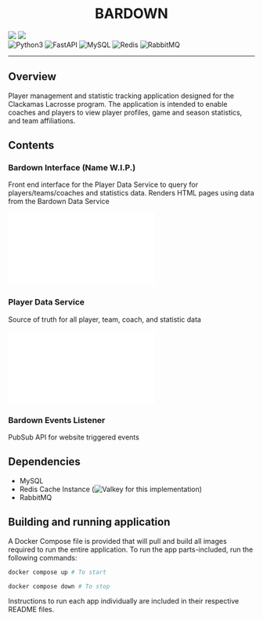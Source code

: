 <h1 class="service-title" style="text-align: center;">
BARDOWN
</h1>

![](https://img.shields.io/github/commit-activity/t/zfoteff/clackamas-lacrosse-application)
![](https://img.shields.io/github/commits-difference/zfoteff/clackamas-lacrosse-application?base=main&head=develop&color=red)  
![Python3](https://img.shields.io/badge/Python3.11-3776AB?style=flat&logo=python&logoColor=white)
![FastAPI](https://img.shields.io/badge/FastAPI-005571?logo=fastapi)
![MySQL](https://img.shields.io/badge/MySQL-4479A1.svg?&logo=mysql&logoColor=white)
![Redis](https://img.shields.io/badge/Redis-%23DD0031.svg?logo=redis&logoColor=white)
![RabbitMQ](https://img.shields.io/badge/Rabbitmq-FF6600?logo=rabbitmq&logoColor=white)

---

## Overview
Player management and statistic tracking application designed for the Clackamas Lacrosse program. The application is intended to enable coaches and players to view player profiles, game and season statistics, and team affiliations.

## Contents

### Bardown Interface (Name W.I.P.)
Front end interface for the Player Data Service to query for players/teams/coaches and statistics data. Renders HTML pages using data from the Bardown Data Service

![More info here](./src/player_interface/README.md)

### Player Data Service
Source of truth for all player, team, coach, and statistic data

![More info here](./src/player_data_service/README.md)

### Bardown Events Listener
PubSub API for website triggered events

## Dependencies
- MySQL
- Redis Cache Instance (![Valkey](https://github.com/valkey-io/valkey) for this implementation)
- RabbitMQ

## Building and running application
A Docker Compose file is provided that will pull and build all images required to run the entire application. To run the app parts-included, run the following commands:

```bash
docker compose up # To start

docker compose down # To stop
```

Instructions to run each app individually are included in their respective README files.
